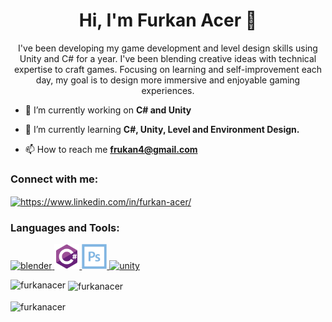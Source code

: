 <h1 align="center">Hi, I'm Furkan Acer 👋</h1>
<p align="center">I've been developing my game development and level design skills using Unity and C# for a year.  I've been blending creative ideas with technical expertise to craft games. Focusing on learning and self-improvement each day, my goal is to design more immersive and enjoyable gaming experiences.</p>

- 🔭 I’m currently working on **C# and Unity**

- 🌱 I’m currently learning **C#, Unity, Level and Environment Design.**

- 📫 How to reach me **frukan4@gmail.com**

<h3 align="left">Connect with me:</h3>
<p align="left">
<a href="https://linkedin.com/in/https://www.linkedin.com/in/furkan-acer/" target="blank"><img align="center" src="https://raw.githubusercontent.com/rahuldkjain/github-profile-readme-generator/master/src/images/icons/Social/linked-in-alt.svg" alt="https://www.linkedin.com/in/furkan-acer/" height="30" width="40" /></a>
</p>

<h3 align="left">Languages and Tools:</h3>
<p align="left"> <a href="https://www.blender.org/" target="_blank" rel="noreferrer"> <img src="https://download.blender.org/branding/community/blender_community_badge_white.svg" alt="blender" width="40" height="40"/> </a> <a href="https://www.w3schools.com/cs/" target="_blank" rel="noreferrer"> <img src="https://raw.githubusercontent.com/devicons/devicon/master/icons/csharp/csharp-original.svg" alt="csharp" width="40" height="40"/> </a> <a href="https://www.photoshop.com/en" target="_blank" rel="noreferrer"> <img src="https://raw.githubusercontent.com/devicons/devicon/master/icons/photoshop/photoshop-line.svg" alt="photoshop" width="40" height="40"/> </a> <a href="https://unity.com/" target="_blank" rel="noreferrer"> <img src="https://www.vectorlogo.zone/logos/unity3d/unity3d-icon.svg" alt="unity" width="40" height="40"/> </a> </p>

<p><img align="left" src="https://github-readme-stats.vercel.app/api/top-langs?username=furkanacer&show_icons=true&locale=en&layout=compact" alt="furkanacer" /></p>

<p>&nbsp;<img align="center" src="https://github-readme-stats.vercel.app/api?username=furkanacer&show_icons=true&locale=en" alt="furkanacer" /></p>

<p><img align="center" src="https://github-readme-streak-stats.herokuapp.com/?user=furkanacer&" alt="furkanacer" /></p>
